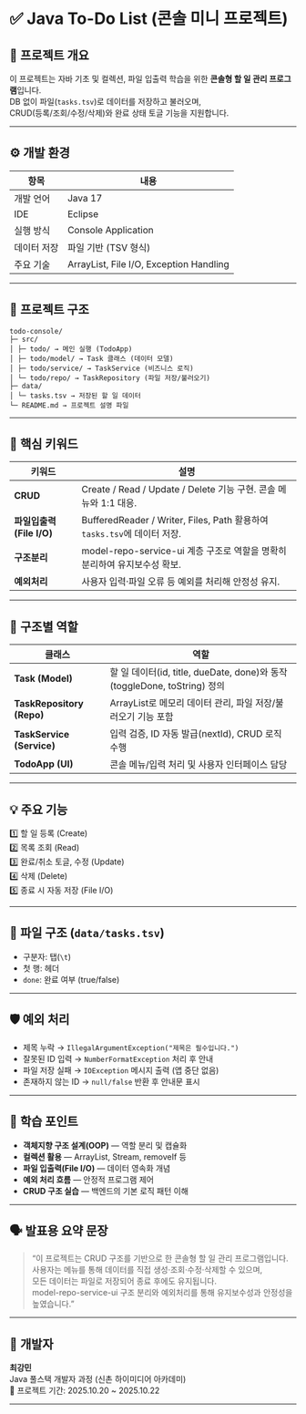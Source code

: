 # ✅ Java To-Do List (콘솔 미니 프로젝트)

## 📘 프로젝트 개요
이 프로젝트는 자바 기초 및 컬렉션, 파일 입출력 학습을 위한 **콘솔형 할 일 관리 프로그램**입니다.  
DB 없이 파일(`tasks.tsv`)로 데이터를 저장하고 불러오며,  
CRUD(등록/조회/수정/삭제)와 완료 상태 토글 기능을 지원합니다.

---

## ⚙ 개발 환경
| 항목 | 내용 |
|------|------|
| 개발 언어 | Java 17 |
| IDE | Eclipse |
| 실행 방식 | Console Application |
| 데이터 저장 | 파일 기반 (TSV 형식) |
| 주요 기술 | ArrayList, File I/O, Exception Handling |

---

## 📁 프로젝트 구조
```
todo-console/
├─ src/
│ ├─ todo/ → 메인 실행 (TodoApp)
│ ├─ todo/model/ → Task 클래스 (데이터 모델)
│ ├─ todo/service/ → TaskService (비즈니스 로직)
│ └─ todo/repo/ → TaskRepository (파일 저장/불러오기)
├─ data/
│ └─ tasks.tsv → 저장된 할 일 데이터
└─ README.md → 프로젝트 설명 파일
```

---

## 🎯 핵심 키워드
| 키워드 | 설명 |
|---------|------|
| **CRUD** | Create / Read / Update / Delete 기능 구현. 콘솔 메뉴와 1:1 대응. |
| **파일입출력(File I/O)** | BufferedReader / Writer, Files, Path 활용하여 `tasks.tsv`에 데이터 저장. |
| **구조분리** | model-repo-service-ui 계층 구조로 역할을 명확히 분리하여 유지보수성 확보. |
| **예외처리** | 사용자 입력·파일 오류 등 예외를 처리해 안정성 유지. |

---

## 🧩 구조별 역할
| 클래스 | 역할 |
|---------|------|
| **Task (Model)** | 할 일 데이터(id, title, dueDate, done)와 동작(toggleDone, toString) 정의 |
| **TaskRepository (Repo)** | ArrayList로 메모리 데이터 관리, 파일 저장/불러오기 기능 포함 |
| **TaskService (Service)** | 입력 검증, ID 자동 발급(nextId), CRUD 로직 수행 |
| **TodoApp (UI)** | 콘솔 메뉴/입력 처리 및 사용자 인터페이스 담당 |

---

## 💡 주요 기능
1️⃣ 할 일 등록 (Create)  
2️⃣ 목록 조회 (Read)  
3️⃣ 완료/취소 토글, 수정 (Update)  
4️⃣ 삭제 (Delete)  
5️⃣ 종료 시 자동 저장 (File I/O)

---

## 💾 파일 구조 (`data/tasks.tsv`)
- 구분자: 탭(`\t`)  
- 첫 행: 헤더  
- `done`: 완료 여부 (true/false)

---

## 🛡 예외 처리
- 제목 누락 → `IllegalArgumentException("제목은 필수입니다.")`  
- 잘못된 ID 입력 → `NumberFormatException` 처리 후 안내  
- 파일 저장 실패 → `IOException` 메시지 출력 (앱 중단 없음)  
- 존재하지 않는 ID → `null/false` 반환 후 안내문 표시  

---

## 🧠 학습 포인트
- **객체지향 구조 설계(OOP)** — 역할 분리 및 캡슐화  
- **컬렉션 활용** — ArrayList, Stream, removeIf 등  
- **파일 입출력(File I/O)** — 데이터 영속화 개념  
- **예외 처리 흐름** — 안정적 프로그램 제어  
- **CRUD 구조 실습** — 백엔드의 기본 로직 패턴 이해

---

## 🗣 발표용 요약 문장
> “이 프로젝트는 CRUD 구조를 기반으로 한 콘솔형 할 일 관리 프로그램입니다.  
> 사용자는 메뉴를 통해 데이터를 직접 생성·조회·수정·삭제할 수 있으며,  
> 모든 데이터는 파일로 저장되어 종료 후에도 유지됩니다.  
> model-repo-service-ui 구조 분리와 예외처리를 통해 유지보수성과 안정성을 높였습니다.”

---

## 👤 개발자
**최강민**  
Java 풀스택 개발자 과정 (신촌 하이미디어 아카데미)  
📅 프로젝트 기간: 2025.10.20 ~ 2025.10.22

---




